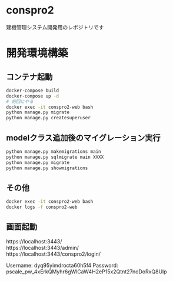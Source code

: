 # conspro2

建機管理システム開発用のレポジトリです

# 開発環境構築
## コンテナ起動
```sh
docker-compose build
docker-compose up -d
# 初回にやる
docker exec -it conspro2-web bash
python manage.py migrate
python manage.py createsuperuser
```
## modelクラス追加後のマイグレーション実行
```sh
python manage.py makemigrations main
python manage.py sqlmigrate main XXXX
python manage.py migrate
python manage.py showmigrations
```
## その他
```sh
docker exec -it conspro2-web bash
docker logs -f conspro2-web
```
## 画面起動
https://localhost:3443/  
https://localhost:3443/admin/  
https://localhost:3443/conspro2/login/  

Username:	dyq95yimdrocta60h5f4
Password:	pscale_pw_4xErkQMyhr6gWlCaW4H2eP15x2Qtnt27noDoRxQ8Ulp




